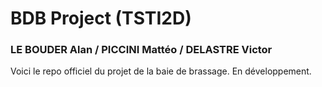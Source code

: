# BDB Project (TSTI2D)
### LE BOUDER Alan / PICCINI Mattéo / DELASTRE Victor

Voici le repo officiel du projet de la baie de brassage.
En développement.
